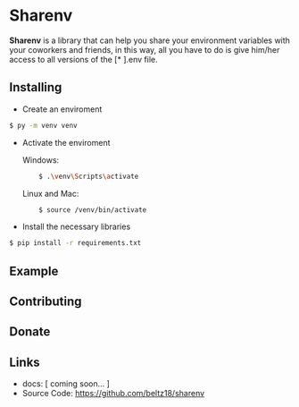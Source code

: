 # Sharenv

**Sharenv** is a library that can help you share your environment variables with your coworkers and friends, in this way, all you have to do is give him/her access to all versions of the [* ].env file.

## Installing

- Create an enviroment
```bash
$ py -m venv venv
```
- Activate the enviroment

    Windows:
    ```bash
        $ .\venv\Scripts\activate
    ```
    Linux and Mac:
    ```bash
        $ source /venv/bin/activate
    ```
- Install the necessary libraries
```bash
$ pip install -r requirements.txt
```

## Example

## Contributing

## Donate

## Links
* docs: [ coming soon... ]
* Source Code: https://github.com/beltz18/sharenv